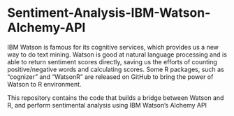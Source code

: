 # Sentiment-Analysis-IBM-Watson-Alchemy-API
IBM Watson is famous for its cognitive services, which provides us a new way to do text mining. Watson is good at natural language processing and is able to return sentiment scores directly, saving us the efforts of counting positive/negative words and calculating scores. Some R packages, such as “cognizer” and “WatsonR” are released on GitHub to bring the power of Watson to R environment.

This repository contains the code that builds a bridge between Watson and R, and perform sentimental analysis using IBM Watson’s Alchemy API
